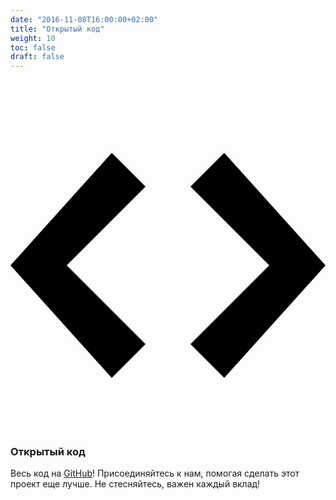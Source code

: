 ```yaml
---
date: "2016-11-08T16:00:00+02:00"
title: "Открытый код"
weight: 10
toc: false
draft: false
---
```

<h3 class="subtitle is-3">
	<svg class="octicon octicon-code" viewBox="0 0 14 16" version="1.1" aria-hidden="true">
		<path fill-rule="evenodd" d="M9.5 3L8 4.5 11.5 8 8 11.5 9.5 13 14 8 9.5 3zm-5 0L0 8l4.5 5L6 
11.5 2.5 8 6 4.5 4.5 3z"></path>
	</svg>
	Открытый код
</h3>

Весь код на [GitHub](https://github.com/go-gitea/gitea/)!
Присоединяйтесь к нам, помогая сделать этот проект еще лучше. Не стесняйтесь, важен каждый вклад!

